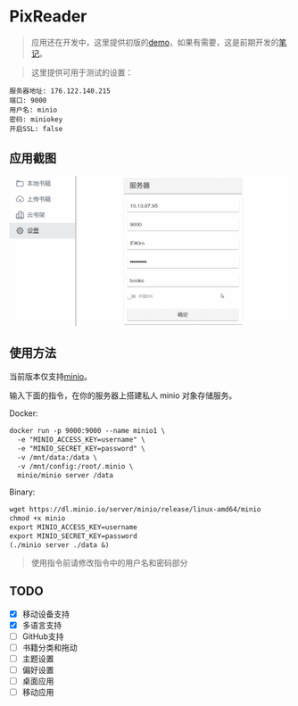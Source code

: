 # PixReader

> 应用还在开发中，这里提供初版的[demo](http://book.idkiro.xyz/)，如果有需要，这是前期开发的[笔记](/docs/notebook/README.md)。

> 这里提供可用于测试的设置：

```
服务器地址: 176.122.140.215
端口: 9000  
用户名: minio
密码: miniokey
开启SSL: false
```

## 应用截图

![](./imgs/demo.gif)

## 使用方法

当前版本仅支持[minio](https://github.com/minio/minio)。

输入下面的指令，在你的服务器上搭建私人 minio 对象存储服务。

Docker:

```
docker run -p 9000:9000 --name minio1 \
  -e "MINIO_ACCESS_KEY=username" \
  -e "MINIO_SECRET_KEY=password" \
  -v /mnt/data:/data \
  -v /mnt/config:/root/.minio \
  minio/minio server /data
```

Binary:

```
wget https://dl.minio.io/server/minio/release/linux-amd64/minio
chmod +x minio
export MINIO_ACCESS_KEY=username
export MINIO_SECRET_KEY=password
(./minio server ./data &)
```

> 使用指令前请修改指令中的用户名和密码部分

## TODO

- [x] 移动设备支持
- [x] 多语言支持
- [ ] GitHub支持
- [ ] 书籍分类和拖动
- [ ] 主题设置
- [ ] 偏好设置
- [ ] 桌面应用
- [ ] 移动应用